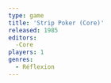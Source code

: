 ```yaml
---
type: game
title: 'Strip Poker (Core)'
released: 1985
editors: 
  -Core
players: 1
genres:
  - Réflexion
---
```

